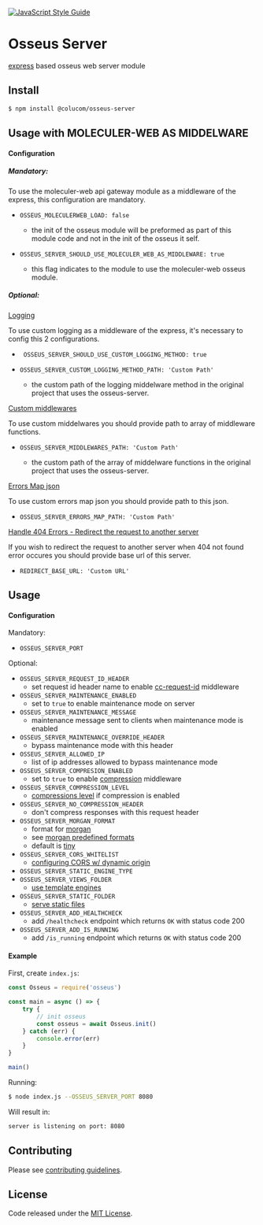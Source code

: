 [![JavaScript Style Guide](https://cdn.rawgit.com/standard/standard/master/badge.svg)](https://github.com/standard/standard)

# Osseus Server

[express](https://github.com/expressjs/express) based osseus web server module

## Install
```bash
$ npm install @colucom/osseus-server
```

## Usage with MOLECULER-WEB AS MIDDELWARE

#### Configuration

##### Mandatory:

To use the moleculer-web api gateway module as a middleware of the express, this configuration are mandatory.

* `OSSEUS_MOLECULERWEB_LOAD: false`
	* the init of the osseus module will be preformed as part of this module code and not in the init of the osseus it self.

* `OSSEUS_SERVER_SHOULD_USE_MOLECULER_WEB_AS_MIDDLEWARE: true`
	* this flag indicates to the module to use the moleculer-web osseus module.


##### Optional:

<u>Logging</u> 

To use custom logging as a middleware of the express, it's necessary to config this 2 configurations.

* ` OSSEUS_SERVER_SHOULD_USE_CUSTOM_LOGGING_METHOD: true`

* `OSSEUS_SERVER_CUSTOM_LOGGING_METHOD_PATH: 'Custom Path'`

	* the custom path of the logging middelware method in the original project that uses the osseus-server.

<u>Custom middlewares</u>

To use custom middelwares you should provide path to array of middleware functions.

* `OSSEUS_SERVER_MIDDLEWARES_PATH: 'Custom Path'`

	*  the custom path of the array of middelware functions in the original project that uses the osseus-server.

<u>Errors Map json</u>

To use custom errors map json you should provide path to this json.

* `OSSEUS_SERVER_ERRORS_MAP_PATH: 'Custom Path'`

<u>Handle 404 Errors - Redirect the request to another server</u>

If you wish to redirect the request to another server  when 404 not found error occures you should provide base url of this server.

* `REDIRECT_BASE_URL: 'Custom URL'`

## Usage

#### Configuration

Mandatory:

* `OSSEUS_SERVER_PORT`

Optional:

* `OSSEUS_SERVER_REQUEST_ID_HEADER`
	* set request id header name to enable [cc-request-id](https://www.npmjs.com/package/cc-request-id) middleware
* `OSSEUS_SERVER_MAINTENANCE_ENABLED`
	* set to `true` to enable maintenance mode on server
* `OSSEUS_SERVER_MAINTENANCE_MESSAGE`
	* maintenance message sent to clients when maintenance mode is enabled
* `OSSEUS_SERVER_MAINTENANCE_OVERRIDE_HEADER`
	* bypass maintenance mode with this header
* `OSSEUS_SERVER_ALLOWED_IP`
	* list of ip addresses allowed to bypass maintenance mode
* `OSSEUS_SERVER_COMPRESION_ENABLED`
	* set to `true` to enable [compression](https://github.com/expressjs/compression) middleware
* `OSSEUS_SERVER_COMPRESSION_LEVEL`
	* [compressions level](https://github.com/expressjs/compression#level) if compression is enabled
* `OSSEUS_SERVER_NO_COMPRESSION_HEADER`
	* don't compress responses with this request header
* `OSSEUS_SERVER_MORGAN_FORMAT`
	* format for [morgan](https://github.com/expressjs/morgan)
	* see [morgan predefined formats](https://github.com/expressjs/morgan#predefined-formats)
	* default is [tiny](https://github.com/expressjs/morgan#tiny)
* `OSSEUS_SERVER_CORS_WHITELIST`
	* [configuring CORS w/ dynamic origin](https://www.npmjs.com/package/cors#configuring-cors-w-dynamic-origin)
* `OSSEUS_SERVER_STATIC_ENGINE_TYPE`
* `OSSEUS_SERVER_VIEWS_FOLDER`
	* [use template engines](https://expressjs.com/en/guide/using-template-engines.html)
* `OSSEUS_SERVER_STATIC_FOLDER`
	* [serve static files](https://expressjs.com/en/starter/static-files.html)
* `OSSEUS_SERVER_ADD_HEALTHCHECK`
	* add `/healthcheck` endpoint which returns `OK` with status code 200
* `OSSEUS_SERVER_ADD_IS_RUNNING`
	* add `/is_running` endpoint which returns `OK` with status code 200


#### Example
First, create `index.js`:

```javascript
const Osseus = require('osseus')

const main = async () => {
	try {
		// init osseus
		const osseus = await Osseus.init()
  	} catch (err) {
		console.error(err)
  	}
}

main()

```

Running:

```bash
$ node index.js --OSSEUS_SERVER_PORT 8080
```

Will result in:

```sh
server is listening on port: 8080
```

## Contributing
Please see [contributing guidelines](https://github.com/colucom/osseus-server/blob/master/.github/CONTRIBUTING.md).

## License
Code released under the [MIT License](https://github.com/colucom/osseus-server/blob/master/LICENSE).
